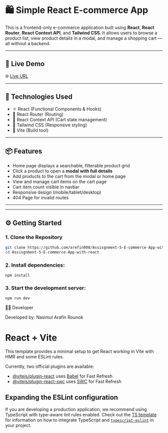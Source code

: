 # 🛍️ Simple React E-commerce App

This is a frontend-only e-commerce application built using **React**, **React Router**, **React Context API**, and **Tailwind CSS**. It allows users to browse a product list, view product details in a modal, and manage a shopping cart — all without a backend.

---

## 🔗 Live Demo

🌐 [Live URL](https://e-commerce-app-with-react-assignment5.netlify.app/)  

---

## 🧰 Technologies Used

- ⚛️ React (Functional Components & Hooks)
- 🔁 React Router (Routing)
- 🛒 React Context API (Cart state management)
- 🎨 Tailwind CSS (Responsive styling)
- 🚀 Vite (Build tool)

---

## 📦 Features

- Home page displays a searchable, filterable product grid
- Click a product to open a **modal with full details**
- Add products to the cart from the modal or home page
- View and manage cart items on the cart page
- Cart item count visible in navbar
- Responsive design (mobile/tablet/desktop)
- 404 Page for invalid routes

---


---

## ⚙️ Getting Started

### 1. Clone the Repository

```bash
git clone https://github.com/arefin008/Assisgnment-5-E-commerce-App-with-react.git
cd Assisgnment-5-E-commerce-App-with-react
```
### 2. Install dependencies:
```
npm install
```
### 3. Start the development server:
```
npm run dev
```

👨‍💻 Developer

Developed by: Nasimul Arafin Rounok


# React + Vite

This template provides a minimal setup to get React working in Vite with HMR and some ESLint rules.

Currently, two official plugins are available:

- [@vitejs/plugin-react](https://github.com/vitejs/vite-plugin-react/blob/main/packages/plugin-react) uses [Babel](https://babeljs.io/) for Fast Refresh
- [@vitejs/plugin-react-swc](https://github.com/vitejs/vite-plugin-react/blob/main/packages/plugin-react-swc) uses [SWC](https://swc.rs/) for Fast Refresh

## Expanding the ESLint configuration

If you are developing a production application, we recommend using TypeScript with type-aware lint rules enabled. Check out the [TS template](https://github.com/vitejs/vite/tree/main/packages/create-vite/template-react-ts) for information on how to integrate TypeScript and [`typescript-eslint`](https://typescript-eslint.io) in your project.

